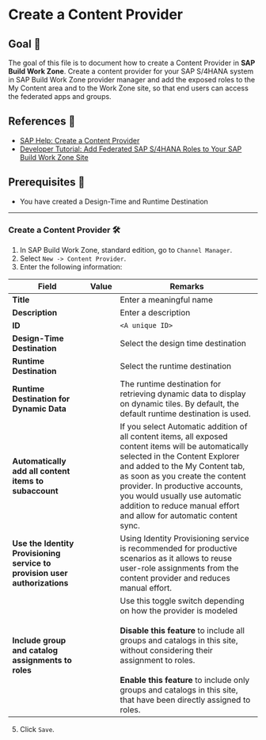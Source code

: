 # Create a Content Provider

## Goal 🎯

The goal of this file is to document how to create a Content Provider in **SAP Build Work Zone**. Create a content provider for your SAP S/4HANA system in SAP Build Work Zone provider manager and add the exposed roles to the My Content area and to the Work Zone site, so that end users can access the federated apps and groups.

## References 📝
- [SAP Help: Create a Content Provider](https://help.sap.com/docs/joule/integrating-joule-with-sap/configure-destinations?locale=en-US#create-a-content-provider)
- [Developer Tutorial: Add Federated SAP S/4HANA Roles to Your SAP Build Work Zone Site](https://developers.sap.com/tutorials/cp-launchpad-federation-consumption.html)

## Prerequisites 📝
- You have created a Design-Time and Runtime Destination

---

### Create a Content Provider 🛠️
1. In SAP Build Work Zone, standard edition, go to `Channel Manager`.
2. Select `New -> Content Provider`.
3. Enter the following information:

| Field                                                                      | Value    | Remarks                                                                                                                                                |
|----------------------------------------------------------------------------|----------|--------------------------------------------------------------------------------------------------------------------------------------------------------|
| **Title**                                                                  |          | Enter a meaningful name |
| **Description**                                                            |          | Enter a description |
| **ID**                                                                     |          | `<A unique ID>` |
| **Design-Time Destination**                                                |          | Select the design time destination |
| **Runtime Destination**                                                    |          | Select the runtime destination |
| **Runtime Destination for Dynamic Data**                                   |          | The runtime destination for retrieving dynamic data to display on dynamic tiles. By default, the default runtime destination is used. |
| **Automatically add all content items to subaccount**                      |          | If you select Automatic addition of all content items, all exposed content items will be automatically selected in the Content Explorer and added to the My Content tab, as soon as you create the content provider. In productive accounts, you would usually use automatic addition to reduce manual effort and allow for automatic content sync. |  
| **Use the Identity Provisioning service to provision user authorizations** |          | Using Identity Provisioning service is recommended for productive scenarios as it allows to reuse user-role assignments from the content provider and reduces manual effort. |
| **Include group and catalog assignments to roles**                         |          | Use this toggle switch depending on how the provider is modeled<br><br>**Disable this feature** to include all groups and catalogs in this site, without considering their assignment to roles.<br><br>**Enable this feature** to include only groups and catalogs in this site, that have been directly assigned to roles. |
   
5. Click `Save`.
